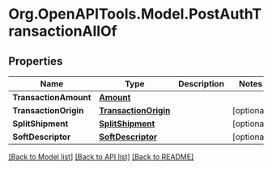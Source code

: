 # Org.OpenAPITools.Model.PostAuthTransactionAllOf
## Properties

Name | Type | Description | Notes
------------ | ------------- | ------------- | -------------
**TransactionAmount** | [**Amount**](Amount.md) |  | 
**TransactionOrigin** | [**TransactionOrigin**](TransactionOrigin.md) |  | [optional] 
**SplitShipment** | [**SplitShipment**](SplitShipment.md) |  | [optional] 
**SoftDescriptor** | [**SoftDescriptor**](SoftDescriptor.md) |  | [optional] 

[[Back to Model list]](../README.md#documentation-for-models) [[Back to API list]](../README.md#documentation-for-api-endpoints) [[Back to README]](../README.md)

